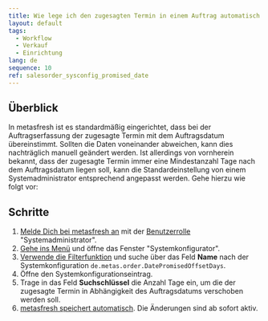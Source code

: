 ```yaml
---
title: Wie lege ich den zugesagten Termin in einem Auftrag automatisch auf eine bestimmte Anzahl Tage nach dem Auftragsdatum? (Systemadministrator)
layout: default
tags:
  - Workflow
  - Verkauf
  - Einrichtung
lang: de
sequence: 10
ref: salesorder_sysconfig_promised_date
---
```


## Überblick
In metasfresh ist es standardmäßig eingerichtet, dass bei der Auftragserfassung der zugesagte Termin mit dem Auftragsdatum übereinstimmt. Sollten die Daten voneinander abweichen, kann dies nachträglich manuell geändert werden. Ist allerdings von vornherein bekannt, dass der zugesagte Termin immer eine Mindestanzahl Tage nach dem Auftragsdatum liegen soll, kann die Standardeinstellung von einem Systemadministrator entsprechend angepasst werden. Gehe hierzu wie folgt vor:

## Schritte
1. [Melde Dich bei metasfresh an](Anmeldung) mit der [Benutzerrolle](NeueBenutzerrolle) "Systemadministrator".
1. [Gehe ins Menü](Menu) und öffne das Fenster "Systemkonfigurator".
1. [Verwende die Filterfunktion](Filterfunktion) und suche über das Feld **Name** nach der Systemkonfiguration `de.metas.order.DatePromisedOffsetDays`.
1. Öffne den Systemkonfigurationseintrag.
1. Trage in das Feld **Suchschlüssel** die Anzahl Tage ein, um die der zugesagte Termin in Abhängigkeit des Auftragsdatums verschoben werden soll.
1. [metasfresh speichert automatisch](Speicheranzeige). Die Änderungen sind ab sofort aktiv.
